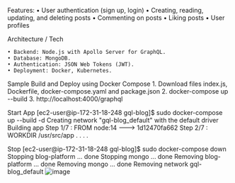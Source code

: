 
Features:
	• User authentication (sign up, login)
	• Creating, reading, updating, and deleting posts
	• Commenting on posts
	• Liking posts
	• User profiles

Architecture / Tech

	• Backend: Node.js with Apollo Server for GraphQL.
	• Database: MongoDB.
	• Authentication: JSON Web Tokens (JWT).
	• Deployment: Docker, Kubernetes.

Sample Build and Deploy using Docker Compose
	1. Download files index.js, Dockerfile, docker-compose.yaml and package.json
	2. docker-compose up --build
	3. http://localhost:4000/graphql


Start App
[ec2-user@ip-172-31-18-248 gql-blog]$ sudo docker-compose up --build -d
Creating network "gql-blog_default" with the default driver
Building app
Step 1/7 : FROM node:14
 ---> 1d12470fa662
Step 2/7 : WORKDIR /usr/src/app
. . . . 

Stop
[ec2-user@ip-172-31-18-248 gql-blog]$ sudo docker-compose down
Stopping blog-platform ... done
Stopping mongo         ... done
Removing blog-platform ... done
Removing mongo         ... done
Removing network gql-blog_default
![image](https://github.com/jvandenbossche/graphql-blog/assets/50995298/9a583d22-2f3b-4292-bfd0-62e962075004)
